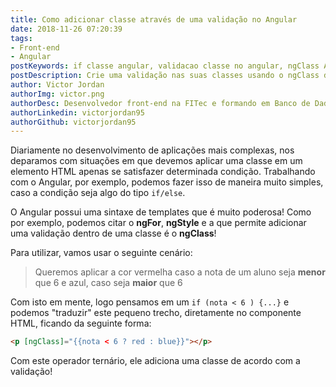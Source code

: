 ```yaml
---
title: Como adicionar classe através de uma validação no Angular
date: 2018-11-26 07:20:39
tags: 
- Front-end
- Angular
postKeywords: if classe angular, validacao classe no angular, ngClass Angular
postDescription: Crie uma validação nas suas classes usando o ngClass do Angular!
author: Victor Jordan
authorImg: victor.png
authorDesc: Desenvolvedor front-end na FITec e formando em Banco de Dados pela Fatec, apaixonado por usabilidade, performance e UX!
authorLinkedin: victorjordan95
authorGithub: victorjordan95
---
```


Diariamente no desenvolvimento de aplicações mais complexas, nos deparamos com situações em que devemos aplicar uma classe em um elemento HTML apenas se satisfazer determinada condição. Trabalhando com o Angular, por exemplo, podemos fazer isso de maneira muito simples, caso a condição seja algo do tipo `if/else`.

O Angular possui uma sintaxe de templates que é muito poderosa! Como por exemplo, podemos citar o **ngFor**, **ngStyle** e a que permite adicionar uma validação dentro de uma classe é o **ngClass**!

<!-- more -->

Para utilizar, vamos usar o seguinte cenário:

> Queremos aplicar a cor vermelha caso a nota de um aluno seja **menor** que 6 e azul, caso seja **maior** que 6

Com isto em mente, logo pensamos em um `if (nota < 6 ) {...}` e podemos "traduzir" este pequeno trecho, diretamente no componente HTML, ficando da seguinte forma:

```html
<p [ngClass]="{{nota < 6 ? red : blue}}"></p>
```

Com este operador ternário, ele adiciona uma classe de acordo com a validação!